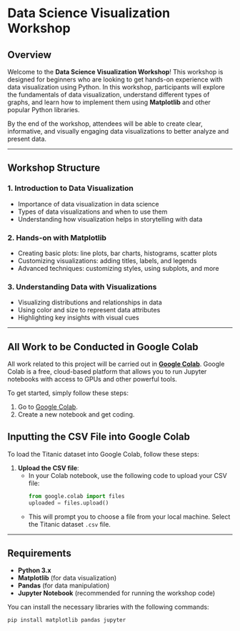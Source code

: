 # Data Science Visualization Workshop

## Overview

Welcome to the **Data Science Visualization Workshop**! This workshop is designed for beginners who are looking to get hands-on experience with data visualization using Python. In this workshop, participants will explore the fundamentals of data visualization, understand different types of graphs, and learn how to implement them using **Matplotlib** and other popular Python libraries.

By the end of the workshop, attendees will be able to create clear, informative, and visually engaging data visualizations to better analyze and present data.

---

## Workshop Structure

### 1. **Introduction to Data Visualization**
   - Importance of data visualization in data science
   - Types of data visualizations and when to use them
   - Understanding how visualization helps in storytelling with data

### 2. **Hands-on with Matplotlib**
   - Creating basic plots: line plots, bar charts, histograms, scatter plots
   - Customizing visualizations: adding titles, labels, and legends
   - Advanced techniques: customizing styles, using subplots, and more

### 3. **Understanding Data with Visualizations**
   - Visualizing distributions and relationships in data
   - Using color and size to represent data attributes
   - Highlighting key insights with visual cues

---

## All Work to be Conducted in Google Colab

All work related to this project will be carried out in **[Google Colab](https://colab.google/)**. Google Colab is a free, cloud-based platform that allows you to run Jupyter notebooks with access to GPUs and other powerful tools.

To get started, simply follow these steps:
1. Go to [Google Colab](https://colab.google/).
2. Create a new notebook and get coding.
   
## Inputting the CSV File into Google Colab

To load the Titanic dataset into Google Colab, follow these steps:

1. **Upload the CSV file**:
   - In your Colab notebook, use the following code to upload your CSV file:
     ```python
     from google.colab import files
     uploaded = files.upload()
     ```
   - This will prompt you to choose a file from your local machine. Select the Titanic dataset `.csv` file.

---

## Requirements

- **Python 3.x**
- **Matplotlib** (for data visualization)
- **Pandas** (for data manipulation)
- **Jupyter Notebook** (recommended for running the workshop code)

You can install the necessary libraries with the following commands:
```bash
pip install matplotlib pandas jupyter


